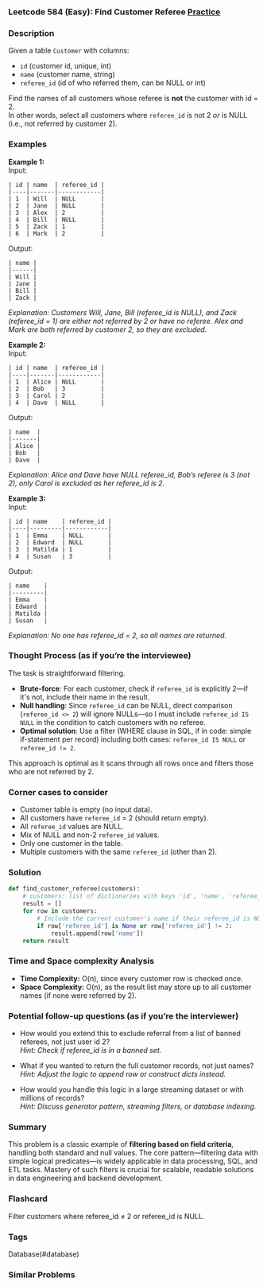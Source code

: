 ### Leetcode 584 (Easy): Find Customer Referee [Practice](https://leetcode.com/problems/find-customer-referee)

### Description  
Given a table `Customer` with columns:  
- `id` (customer id, unique, int)  
- `name` (customer name, string)  
- `referee_id` (id of who referred them, can be NULL or int)

Find the names of all customers whose referee is **not** the customer with id = 2.  
In other words, select all customers where `referee_id` is not 2 *or* is NULL (i.e., not referred by customer 2).

### Examples  

**Example 1:**  
Input:  
``` 
| id | name  | referee_id |
|----|-------|------------|
| 1  | Will  | NULL       |
| 2  | Jane  | NULL       |
| 3  | Alex  | 2          |
| 4  | Bill  | NULL       |
| 5  | Zack  | 1          |
| 6  | Mark  | 2          |
```
Output:  
```
| name |
|------|
| Will |
| Jane |
| Bill |
| Zack |
```
*Explanation: Customers Will, Jane, Bill (referee_id is NULL), and Zack (referee_id = 1) are either not referred by 2 or have no referee. Alex and Mark are both referred by customer 2, so they are excluded.*

**Example 2:**  
Input:  
``` 
| id | name  | referee_id |
|----|-------|------------|
| 1  | Alice | NULL       |
| 2  | Bob   | 3          |
| 3  | Carol | 2          |
| 4  | Dave  | NULL       |
```
Output:  
```
| name  |
|-------|
| Alice |
| Bob   |
| Dave  |
```
*Explanation: Alice and Dave have NULL referee_id, Bob’s referee is 3 (not 2), only Carol is excluded as her referee_id is 2.*

**Example 3:**  
Input:  
``` 
| id | name    | referee_id |
|----|---------|------------|
| 1  | Emma    | NULL       |
| 2  | Edward  | NULL       |
| 3  | Matilda | 1          |
| 4  | Susan   | 3          |
```
Output:  
```
| name    |
|---------|
| Emma    |
| Edward  |
| Matilda |
| Susan   |
```
*Explanation: No one has referee_id = 2, so all names are returned.*


### Thought Process (as if you’re the interviewee)  

The task is straightforward filtering.  
- **Brute-force**: For each customer, check if `referee_id` is explicitly 2—if it's not, include their name in the result.
- **Null handling**: Since `referee_id` can be NULL, direct comparison (`referee_id <> 2`) will ignore NULLs—so I must include `referee_id IS NULL` in the condition to catch customers with no referee.
- **Optimal solution**: Use a filter (WHERE clause in SQL, if in code: simple if-statement per record) including both cases: `referee_id IS NULL` or `referee_id != 2`.

This approach is optimal as it scans through all rows once and filters those who are not referred by 2.


### Corner cases to consider  
- Customer table is empty (no input data).
- All customers have `referee_id` = 2 (should return empty).
- All `referee_id` values are NULL.
- Mix of NULL and non-2 `referee_id` values.
- Only one customer in the table.
- Multiple customers with the same `referee_id` (other than 2).

### Solution

```python
def find_customer_referee(customers):
    # customers: list of dictionaries with keys 'id', 'name', 'referee_id'
    result = []
    for row in customers:
        # Include the current customer's name if their referee_id is NOT 2, or is NULL/None
        if row['referee_id'] is None or row['referee_id'] != 2:
            result.append(row['name'])
    return result
```

### Time and Space complexity Analysis  

- **Time Complexity:** O(n), since every customer row is checked once.
- **Space Complexity:** O(n), as the result list may store up to all customer names (if none were referred by 2).

### Potential follow-up questions (as if you’re the interviewer)  

- How would you extend this to exclude referral from a list of banned referees, not just user id 2?  
  *Hint: Check if referee_id is in a banned set.*

- What if you wanted to return the full customer records, not just names?  
  *Hint: Adjust the logic to append row or construct dicts instead.*

- How would you handle this logic in a large streaming dataset or with millions of records?  
  *Hint: Discuss generator pattern, streaming filters, or database indexing.*

### Summary
This problem is a classic example of **filtering based on field criteria**, handling both standard and null values. The core pattern—filtering data with simple logical predicates—is widely applicable in data processing, SQL, and ETL tasks. Mastery of such filters is crucial for scalable, readable solutions in data engineering and backend development.


### Flashcard
Filter customers where referee_id ≠ 2 or referee_id is NULL.

### Tags
Database(#database)

### Similar Problems
